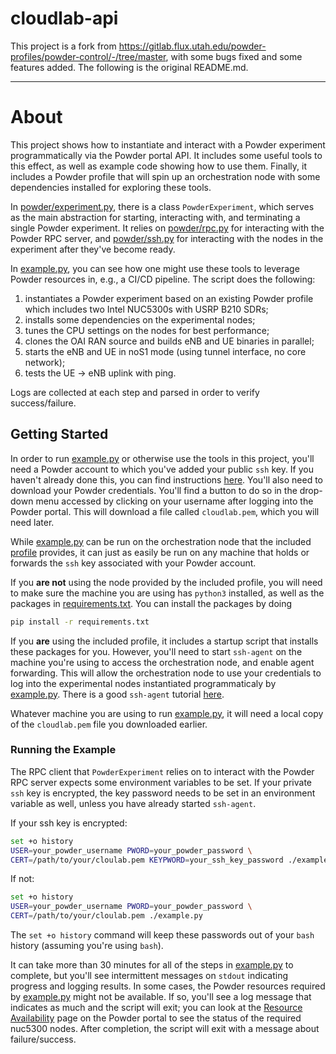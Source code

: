 # cloudlab-api

This project is a fork from https://gitlab.flux.utah.edu/powder-profiles/powder-control/-/tree/master, with some bugs fixed and some features added. The following is the original README.md.

---

# About

This project shows how to instantiate and interact with a Powder experiment
programmatically via the Powder portal API. It includes some useful tools to
this effect, as well as example code showing how to use them. Finally, it
includes a Powder profile that will spin up an orchestration node with some
dependencies installed for exploring these tools.

In [powder/experiment.py](powder/experiment.py), there is a class
`PowderExperiment`, which serves as the main abstraction for starting,
interacting with, and terminating a single Powder experiment. It relies on
[powder/rpc.py](powder/rpc.py) for interacting with the Powder RPC server, and
[powder/ssh.py](powder/ssh.py) for interacting with the nodes in the experiment
after they've become ready.

In [example.py](example.py), you can see how one might use these tools to
leverage Powder resources in, e.g., a CI/CD pipeline. The script does the
following:

1. instantiates a Powder experiment based on an existing Powder profile which
   includes two Intel NUC5300s with USRP B210 SDRs;
2. installs some dependencies on the experimental nodes;
3. tunes the CPU settings on the nodes for best performance;
4. clones the OAI RAN source and builds eNB and UE binaries in parallel;
5. starts the eNB and UE in noS1 mode (using tunnel interface, no core network);
6. tests the UE -> eNB uplink with ping.

Logs are collected at each step and parsed in order to verify success/failure.

## Getting Started

In order to run [example.py](example.py) or otherwise use the tools in this
project, you'll need a Powder account to which you've added your public `ssh`
key. If you haven't already done this, you can find instructions
[here](https://docs.powderwireless.net/users.html#%28part._ssh-access%29).
You'll also need to download your Powder credentials. You'll find a button to do
so in the drop-down menu accessed by clicking on your username after logging
into the Powder portal. This will download a file called `cloudlab.pem`, which
you will need later.

While [example.py](example.py) can be run on the orchestration node that the
included [profile](profile.py) provides, it can just as easily be run on any
machine that holds or forwards the `ssh` key associated with your Powder
account.

If you **are not** using the node provided by the included profile, you will
need to make sure the machine you are using has `python3` installed, as well as
the packages in [requirements.txt](requirements.txt). You can install the
packages by doing

```bash
pip install -r requirements.txt
```

If you **are** using the included profile, it includes a startup script that
installs these packages for you. However, you'll need to start `ssh-agent` on
the machine you're using to access the orchestration node, and enable agent
forwarding. This will allow the orchestration node to use your credentials to
log into the experimental nodes instantiated programmaticaly by
[example.py](example.py). There is a good `ssh-agent` tutorial
[here](https://www.ssh.com/ssh/agent).

Whatever machine you are using to run [example.py](example.py), it will need a
local copy of the `cloudlab.pem` file you downloaded earlier.

### Running the Example

The RPC client that `PowderExperiment` relies on to interact with the Powder RPC
server expects some environment variables to be set. If your private `ssh` key
is encrypted, the key password needs to be set in an environment variable as
well, unless you have already started `ssh-agent`.

If your ssh key is encrypted:

```bash
set +o history
USER=your_powder_username PWORD=your_powder_password \
CERT=/path/to/your/cloulab.pem KEYPWORD=your_ssh_key_password ./example.py
```

If not:

```bash
set +o history
USER=your_powder_username PWORD=your_powder_password \
CERT=/path/to/your/cloulab.pem ./example.py
```

The `set +o history` command will keep these passwords out of your `bash`
history (assuming you're using `bash`).

It can take more than 30 minutes for all of the steps in
[example.py](example.py) to complete, but you'll see intermittent messages on
`stdout` indicating progress and logging results. In some cases, the Powder
resources required by [example.py](example.py) might not be available. If so,
you'll see a log message that indicates as much and the script will exit; you
can look at the [Resource Availability](https://www.powderwireless.net/resinfo.php)
page on the Powder portal to see the status of the required nuc5300 nodes. After
completion, the script will exit with a message about failure/success.
